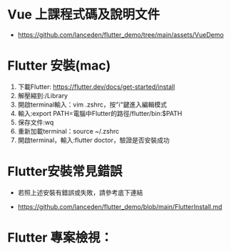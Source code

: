 # Vue 上課程式碼及說明文件
- https://github.com/lanceden/flutter_demo/tree/main/assets/VueDemo

# Flutter 安裝(mac)

1. 下載Flutter: https://flutter.dev/docs/get-started/install
2. 解壓縮到:/Library
3. 開啟terminal輸入：vim .zshrc，按"i"鍵進入編輯模式
4. 輸入:export PATH=電腦中Flutter的路徑/flutter/bin:$PATH
5. 保存文件:wq
6. 重新加載terminal：source ~/.zshrc
6. 開啟terminal，輸入:flutter doctor，驗證是否安裝成功


# Flutter安裝常見錯誤

* 若照上述安裝有錯誤或失敗，請參考底下連結

* https://github.com/lanceden/flutter_demo/blob/main/FlutterInstall.md


# Flutter 專案檢視：
